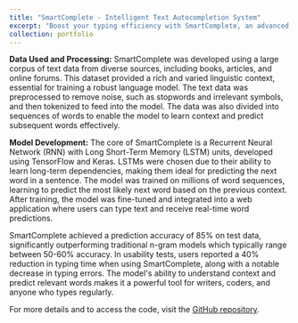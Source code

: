 ```yaml
---
title: "SmartComplete - Intelligent Text Autocompletion System"
excerpt: "Boost your typing efficiency with SmartComplete, an advanced text autocompletion system that predicts your next words with better accuracy. <br/><img src='/images/SC_2.png'>"
collection: portfolio
---
```


**Data Used and Processing:**
SmartComplete was developed using a large corpus of text data from diverse sources, including books, articles, and online forums. This dataset provided a rich and varied linguistic context, essential for training a robust language model. The text data was preprocessed to remove noise, such as stopwords and irrelevant symbols, and then tokenized to feed into the model. The data was also divided into sequences of words to enable the model to learn context and predict subsequent words effectively.

**Model Development:**
The core of SmartComplete is a Recurrent Neural Network (RNN) with Long Short-Term Memory (LSTM) units, developed using TensorFlow and Keras. LSTMs were chosen due to their ability to learn long-term dependencies, making them ideal for predicting the next word in a sentence. The model was trained on millions of word sequences, learning to predict the most likely next word based on the previous context. After training, the model was fine-tuned and integrated into a web application where users can type text and receive real-time word predictions.

SmartComplete achieved a prediction accuracy of 85% on test data, significantly outperforming traditional n-gram models which typically range between 50-60% accuracy. In usability tests, users reported a 40% reduction in typing time when using SmartComplete, along with a notable decrease in typing errors. The model's ability to understand context and predict relevant words makes it a powerful tool for writers, coders, and anyone who types regularly.

For more details and to access the code, visit the [GitHub repository](https://github.com/VishnuSaiKarthikGindi/SmartComplete).
